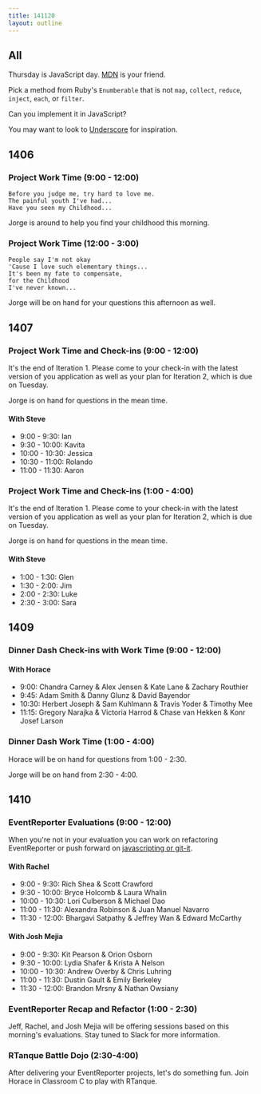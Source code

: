 ```yaml
---
title: 141120
layout: outline
---
```


## All

Thursday is JavaScript day. [MDN](https://developer.mozilla.org/en-US/) is your friend.

Pick a method from Ruby's `Enumberable` that is not `map`, `collect`, `reduce`, `inject`, `each`, or `filter`.

Can you implement it in JavaScript?

You may want to look to [Underscore](http://underscorejs.org/) for inspiration.

## 1406

### Project Work Time (9:00 - 12:00)

```
Before you judge me, try hard to love me.
The painful youth I've had...
Have you seen my Childhood...
```

Jorge is around to help you find your childhood this morning.

### Project Work Time (12:00 - 3:00)

```
People say I'm not okay
'Cause I love such elementary things...
It's been my fate to compensate,
for the Childhood
I've never known...
```

Jorge will be on hand for your questions this afternoon as well.

## 1407

### Project Work Time and Check-ins (9:00 - 12:00)

It's the end of Iteration 1. Please come to your check-in with the latest version of you application as well as your plan for Iteration 2, which is due on Tuesday.

Jorge is on hand for questions in the mean time.

#### With Steve

* 9:00 - 9:30: Ian
* 9:30 - 10:00: Kavita
* 10:00 - 10:30: Jessica
* 10:30 - 11:00: Rolando
* 11:00 - 11:30: Aaron

### Project Work Time and Check-ins (1:00 - 4:00)

It's the end of Iteration 1. Please come to your check-in with the latest version of you application as well as your plan for Iteration 2, which is due on Tuesday.

Jorge is on hand for questions in the mean time.

#### With Steve

* 1:00 - 1:30: Glen
* 1:30 - 2:00: Jim
* 2:00 - 2:30: Luke
* 2:30 - 3:00: Sara

## 1409

### Dinner Dash Check-ins with Work Time (9:00 - 12:00)

#### With Horace

* 9:00: Chandra Carney & Alex Jensen & Kate Lane & Zachary Routhier
* 9:45: Adam Smith & Danny Glunz & David Bayendor
* 10:30: Herbert Joseph & Sam Kuhlmann & Travis Yoder & Timothy Mee
* 11:15: Gregory Narajka & Victoria Harrod & Chase van Hekken & Konr Josef Larson

### Dinner Dash Work Time (1:00 - 4:00)

Horace will be on hand for questions from 1:00 - 2:30.

Jorge will be on hand from 2:30 - 4:00.

## 1410

### EventReporter Evaluations (9:00 - 12:00)

When you're not in your evaluation you can work on refactoring EventReporter or push forward on [javascripting or git-it](http://nodeschool.io/#workshoppers).

#### With Rachel

* 9:00 - 9:30: Rich Shea & Scott Crawford
* 9:30 - 10:00: Bryce Holcomb & Laura Whalin
* 10:00 - 10:30: Lori Culberson & Michael Dao
* 11:00 - 11:30: Alexandra Robinson & Juan Manuel Navarro
* 11:30 - 12:00: Bhargavi Satpathy & Jeffrey Wan & Edward McCarthy

#### With Josh Mejia

* 9:00 - 9:30: Kit Pearson & Orion Osborn
* 9:30 - 10:00: Lydia Shafer & Krista A Nelson
* 10:00 - 10:30: Andrew Overby & Chris Luhring
* 11:00 - 11:30: Dustin Gault & Emily Berkeley
* 11:30 - 12:00: Brandon Mrsny & Nathan Owsiany

### EventReporter Recap and Refactor (1:00 - 2:30)

Jeff, Rachel, and Josh Mejia will be offering sessions based on this morning's evaluations. Stay tuned to Slack for more information.

### RTanque Battle Dojo (2:30-4:00)

After delivering your EventReporter projects, let's do something fun. Join Horace in Classroom C to play with RTanque.

